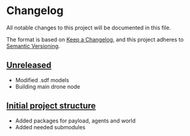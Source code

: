 # Changelog

All notable changes to this project will be documented in this file.

The format is based on [Keep a Changelog](https://keepachangelog.com/en/1.0.0/),
and this project adheres to [Semantic Versioning](https://semver.org/spec/v2.0.0.html).

## [Unreleased]

- Modified .sdf models
- Building main drone node

## [Initial project structure]

- Added packages for payload, agents and world
- Added needed submodules

[unreleased]: https://github.com/slim71/SpartanLIFT
[initial project structure]: https://github.com/slim71/SpartanLIFT/tree/e3725090ba62b14322ec735f7d646308a1c7f2d5
